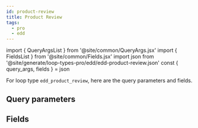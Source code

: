 ```yaml
---
id: product-review
title: Product Review
tags:
  - pro
  - edd
---
```

import { QueryArgsList } from '@site/common/QueryArgs.jsx'
import { FieldsList } from '@site/common/Fields.jsx'
import json from '@site/generate/loop-types-pro/edd/edd-product-review.json'
const { query_args, fields } = json

For loop type `edd_product_review`, here are the query parameters and fields.

## Query parameters

<QueryArgsList args={query_args} />

## Fields

<FieldsList fields={fields} />
